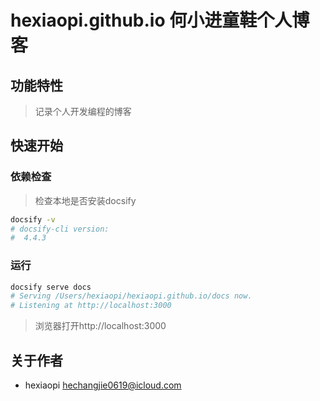 # hexiaopi.github.io 何小进童鞋个人博客

## 功能特性
> 记录个人开发编程的博客

## 快速开始

### 依赖检查

> 检查本地是否安装docsify

```bash
docsify -v
# docsify-cli version:
#  4.4.3
```

### 运行
```bash
docsify serve docs
# Serving /Users/hexiaopi/hexiaopi.github.io/docs now.
# Listening at http://localhost:3000
```
> 浏览器打开http://localhost:3000

## 关于作者
- hexiaopi <hechangjie0619@icloud.com>
